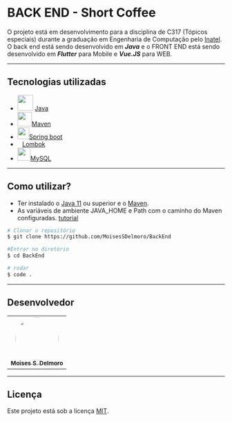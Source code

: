 # BACK END - Short Coffee
O projeto está em desenvolvimento para a disciplina de C317 (Tópicos especiais) durante a graduação em Engenharia de Computação pelo [Inatel](https://inatel.br/home/). O back end está sendo desenvolvido em ***Java*** e o FRONT END está sendo desenvolvido em ***Flutter*** para Mobile e ***Vue.JS*** para WEB.

---
## Tecnologias utilizadas
* <img height="36" src="https://seeklogo.com/images/J/java-logo-7F8B35BAB3-seeklogo.com.png"/> [Java](https://www.java.com/pt-BR/)
* <img height="33" src="https://www.felypeganzert.com/img/knowledges/maven.png"/>[Maven](https://maven.apache.org/)
* <img height="27" src="https://miro.medium.com/max/856/1*O68LbDvD5Dcsnez73M7v4Q.png"/>[Spring boot](https://spring.io/projects/spring-boot)
* <img height="11" src="https://kodejava.org/wp-content/uploads/2018/12/lombok.png"/>[Lombok](https://medium.com/collabcode/projeto-lombok-escrevendo-menos-c%C3%B3digo-em-java-8fc87b379209)
* <img height="30" src="https://seeklogo.com/images/M/mysql-logo-69B39F7D18-seeklogo.com.png"/>[MySQL](https://www.mysql.com/)
---

## Como utilizar?

- Ter instalado o [Java 11](https://www.oracle.com/br/java/technologies/javase-jdk11-downloads.html) ou superior e o [Maven](https://maven.apache.org/download.cgi).
- As variáveis de ambiente JAVA_HOME e Path com o caminho do Maven configuradas. [tutorial](https://dicasdejava.com.br/como-instalar-o-maven-no-windows/#:~:text=Testando%20a%20instala%C3%A7%C3%A3o%20do%20maven,seu%20computador%20e%20digite%20mvn%20.&text=Se%20o%20resultado%20do%20seu,a%20pasta%20bin%20do%20maven.) 

```bash
# Clonar o repositório
$ git clone https://github.com/MoisesSDelmoro/BackEnd

#Entrar no diretório
$ cd BackEnd

# rodar
$ code .

```
---

## Desenvolvedor

<table>
  <tr>   
    <td align="center"><a href="https://github.com/MoisesSDelmoro"><img style="border-radius: 50%;" src="https://user-images.githubusercontent.com/57488202/118156313-97301b00-b3ef-11eb-830a-44b583304a2b.png" width="100px;" alt=""/><br /><sub><b>Moises S. Delmoro</b></sub></a></td>  
  </tr>
</table>

---

##  Licença

Este projeto está sob a licença [MIT](./LICENSE).

